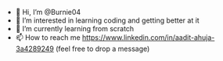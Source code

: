 - 👋 Hi, I’m @Burnie04
- 👀 I’m interested in learning coding and getting better at it
- 🌱 I’m currently learning from scratch
- 📫 How to reach me https://www.linkedin.com/in/aadit-ahuja-3a4289249
  (feel free to drop a message)

<!---
Burnie04/Burnie04 is a ✨ special ✨ repository because its `README.md` (this file) appears on your GitHub profile.
You can click the Preview link to take a look at your changes.
--->
